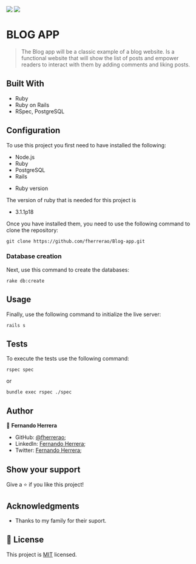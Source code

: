 ![](https://img.shields.io/badge/Microverse-blueviolet)
![](https://img.shields.io/static/v1?label=BY&message=Fernando&color=blue)

# BLOG APP

> The Blog app will be a classic example of a blog website. Is a functional website that will show the list of posts and empower readers to interact with them by adding comments and liking posts.

## Built With

- Ruby
- Ruby on Rails
- RSpec, PostgreSQL

## Configuration

To use this project you first need to have installed the following:

+ Node.js
+ Ruby
+ PostgreSQL
+ Rails

* Ruby version

The version of ruby that is needed for this project is 

+ 3.1.1p18

Once you have installed them, you need to use the following command to clone the repository:

```
git clone https://github.com/fherrerao/Blog-app.git
```

### Database creation

Next, use this command to create the databases:
```
rake db:create
```

## Usage

Finally, use the following command to initialize the live server:

```
rails s
```

## Tests

To execute the tests use the following command:

```
rspec spec
```

or

```
bundle exec rspec ./spec
```

## Author

👤 **Fernando Herrera**

- GitHub: [@fherrerao](https://github.com/fherrerao);
- LinkedIn: [Fernando Herrera](https://www.linkedin.com/in/fherrerao/);
- Twitter: [Fernando Herrera](https://twitter.com/fherrera0206);

## Show your support

Give a ⭐️ if you like this project!

## Acknowledgments

- Thanks to my family for their suport.

## 📝 License

This project is [MIT](./MIT.md) licensed.
